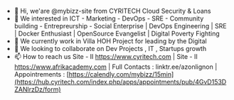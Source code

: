 - 👋 Hi, we'are  @mybizz-site from CYRITECH Cloud Security & Loans 
- 👀 We interested in ICT - Marketing - DevOps - SRE - Community building - Entrepreurship - Social Enterprise | DevOps Engineering | SRE | Docker Enthusiast | OpenSource Evangelist | Digital Poverty Fighting
- 🌱 We currently work in Villa HOH Project for leading by the Digital
- 💞️ We looking to collaborate on Dev Projects , IT , Startups growth 
- 📫 How to reach us Site - II  https://www.cyritech.com | Site - II https://www.afrikacademy.com | Full Contacts : linktr.ee/azonlignon | Appointrements : [https://calendly.com/mybizz/15min](https://hub.cyritech.com/index.php/apps/appointments/pub/4GvD153DZANlrzDz/form)

<!---
mybizz-site/mybizz-site is a ✨ special ✨ repository because its `README.md` (this file) appears on your GitHub profile.
You can click the Preview link to take a look at your changes.
--->
